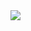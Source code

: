<!--<a href="https://github.com/anuraghazra/github-readme-stats">
  <img align="left" src="https://github-readme-stats.vercel.app/api?username=t-syunya&count_private=true&show_icons=true" />
</a>-->
<a href="https://github.com/anuraghazra/github-readme-stats">
  <img align="left" src="https://github-readme-stats.vercel.app/api/top-langs/?username=t-syunya" />
</a>


<!--
**t-syunya/t-syunya** is a ✨ _special_ ✨ repository because its `README.md` (this file) appears on your GitHub profile.

Here are some ideas to get you started:

- 🔭 I’m currently working on ...
- 🌱 I’m currently learning ...
- 👯 I’m looking to collaborate on ...
- 🤔 I’m looking for help with ...
- 💬 Ask me about ...
- 📫 How to reach me: ...
- 😄 Pronouns: ...
- ⚡ Fun fact: ...
-->
